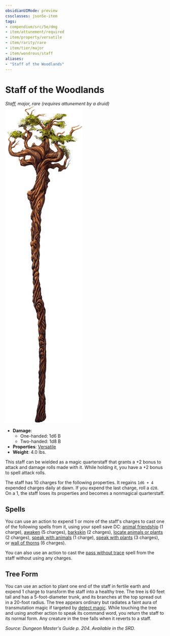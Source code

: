 ```yaml
---
obsidianUIMode: preview
cssclasses: json5e-item
tags:
- compendium/src/5e/dmg
- item/attunement/required
- item/property/versatile
- item/rarity/rare
- item/tier/major
- item/wondrous/staff
aliases: 
- "Staff of the Woodlands"
---
```

# Staff of the Woodlands
*Staff, major, rare (requires attunement by a druid)*  
![](https://raw.githubusercontent.com/5etools-mirror-2/5etools-img/main/items/DMG/Staff%20of%20the%20Woodlands.webp#right)  

- **Damage**:
  - One-handed: 1d6 B
  - Two-handed: 1d8 B
- **Properties**: [Versatile](item-properties.md#Versatile)
- **Weight**: 4.0 lbs.

This staff can be wielded as a magic quarterstaff that grants a +2 bonus to attack and damage rolls made with it. While holding it, you have a +2 bonus to spell attack rolls.

The staff has 10 charges for the following properties. It regains `1d6 + 4` expended charges daily at dawn. If you expend the last charge, roll a `d20`. On a 1, the staff loses its properties and becomes a nonmagical quarterstaff.

## Spells

You can use an action to expend 1 or more of the staff's charges to cast one of the following spells from it, using your spell save DC: [animal friendship](animal-friendship.md) (1 charge), [awaken](awaken.md) (5 charges), [barkskin](barkskin.md) (2 charges), [locate animals or plants](locate-animals-or-plants.md) (2 charges), [speak with animals](speak-with-animals.md) (1 charge), [speak with plants](speak-with-plants.md) (3 charges), or [wall of thorns](wall-of-thorns.md) (6 charges).

You can also use an action to cast the [pass without trace](pass-without-trace.md) spell from the staff without using any charges.

## Tree Form

You can use an action to plant one end of the staff in fertile earth and expend 1 charge to transform the staff into a healthy tree. The tree is 60 feet tall and has a 5-foot-diameter trunk, and its branches at the top spread out in a 20-foot radius. The tree appears ordinary but radiates a faint aura of transmutation magic if targeted by [detect magic](detect-magic.md). While touching the tree and using another action to speak its command word, you return the staff to its normal form. Any creature in the tree falls when it reverts to a staff.

*Source: Dungeon Master's Guide p. 204. Available in the SRD.*